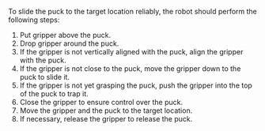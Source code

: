 To slide the puck to the target location reliably, the robot should perform the following steps:

1. Put gripper above the puck.
2. Drop gripper around the puck.
3. If the gripper is not vertically aligned with the puck, align the gripper with the puck.
4. If the gripper is not close to the puck, move the gripper down to the puck to slide it.
5. If the gripper is not yet grasping the puck, push the gripper into the top of the puck to trap it.
6. Close the gripper to ensure control over the puck.
7. Move the gripper and the puck to the target location.
8. If necessary, release the gripper to release the puck.